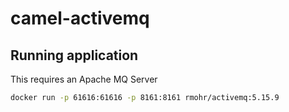 # camel-activemq

## Running application 

This requires an Apache MQ Server

```bash
docker run -p 61616:61616 -p 8161:8161 rmohr/activemq:5.15.9     
```
